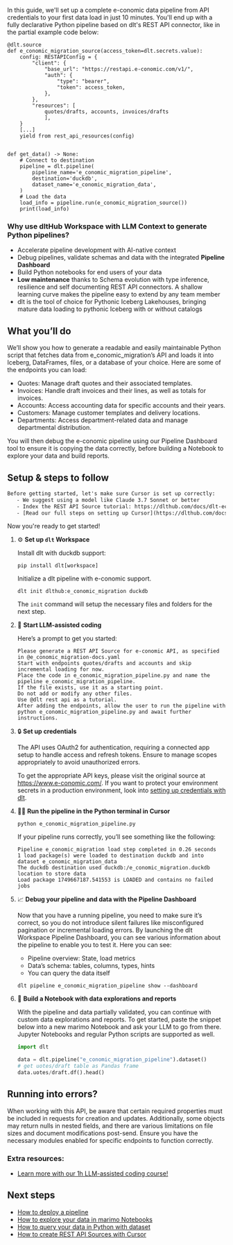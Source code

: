 In this guide, we'll set up a complete e-conomic data pipeline from API credentials to your first data load in just 10 minutes. You'll end up with a fully declarative Python pipeline based on dlt's REST API connector, like in the partial example code below:

```python-outcome
@dlt.source
def e_conomic_migration_source(access_token=dlt.secrets.value):
    config: RESTAPIConfig = {
        "client": {
            "base_url": "https://restapi.e-conomic.com/v1/",
            "auth": {
                "type": "bearer",
                "token": access_token,
            },
        },
        "resources": [
            quotes/drafts, accounts, invoices/drafts
            ],
    }
    [...]
    yield from rest_api_resources(config)


def get_data() -> None:
    # Connect to destination
    pipeline = dlt.pipeline(
        pipeline_name='e_conomic_migration_pipeline',
        destination='duckdb',
        dataset_name='e_conomic_migration_data', 
    )
    # Load the data
    load_info = pipeline.run(e_conomic_migration_source())
    print(load_info) 
```

### Why use dltHub Workspace with LLM Context to generate Python pipelines?

- Accelerate pipeline development with AI-native context
- Debug pipelines, validate schemas and data with the integrated **Pipeline Dashboard**
- Build Python notebooks for end users of your data
- **Low maintenance** thanks to Schema evolution with type inference, resilience and self documenting REST API connectors. A shallow learning curve makes the pipeline easy to extend by any team member
- dlt is the tool of choice for Pythonic Iceberg Lakehouses, bringing mature data loading to pythonic Iceberg with or without catalogs

## What you’ll do

We’ll show you how to generate a readable and easily maintainable Python script that fetches data from e_conomic_migration’s API and loads it into Iceberg, DataFrames, files, or a database of your choice. Here are some of the endpoints you can load:

- Quotes: Manage draft quotes and their associated templates.
- Invoices: Handle draft invoices and their lines, as well as totals for invoices.
- Accounts: Access accounting data for specific accounts and their years.
- Customers: Manage customer templates and delivery locations.
- Departments: Access department-related data and manage departmental distribution.

You will then debug the e-conomic pipeline using our Pipeline Dashboard tool to ensure it is copying the data correctly, before building a Notebook to explore your data and build reports.

## Setup & steps to follow

```default
Before getting started, let's make sure Cursor is set up correctly:
   - We suggest using a model like Claude 3.7 Sonnet or better
   - Index the REST API Source tutorial: https://dlthub.com/docs/dlt-ecosystem/verified-sources/rest_api/ and add it to context as **@dlt rest api**
   - [Read our full steps on setting up Cursor](https://dlthub.com/docs/dlt-ecosystem/llm-tooling/cursor-restapi#23-configuring-cursor-with-documentation)
```

Now you're ready to get started!

1. ⚙️ **Set up `dlt` Workspace**
    
    Install dlt with duckdb support:
    ```shell
    pip install dlt[workspace]
    ```

    Initialize a dlt pipeline with e-conomic support.
    ```shell
    dlt init dlthub:e_conomic_migration duckdb
    ```

    The `init` command will setup the necessary files and folders for the next step.
    
2. 🤠 **Start LLM-assisted coding**
    
    Here’s a prompt to get you started:
    
    ```prompt
    Please generate a REST API Source for e-conomic API, as specified in @e_conomic_migration-docs.yaml 
    Start with endpoints quotes/drafts and accounts and skip incremental loading for now. 
    Place the code in e_conomic_migration_pipeline.py and name the pipeline e_conomic_migration_pipeline. 
    If the file exists, use it as a starting point. 
    Do not add or modify any other files. 
    Use @dlt rest api as a tutorial. 
    After adding the endpoints, allow the user to run the pipeline with python e_conomic_migration_pipeline.py and await further instructions.
    ```

    
3. 🔒 **Set up credentials** 
    
    The API uses OAuth2 for authentication, requiring a connected app setup to handle access and refresh tokens. Ensure to manage scopes appropriately to avoid unauthorized errors.
    
    To get the appropriate API keys, please visit the original source at https://www.e-conomic.com/.
    If you want to protect your environment secrets in a production environment, look into [setting up credentials with dlt](https://dlthub.com/docs/walkthroughs/add_credentials).
    
4. 🏃‍♀️ **Run the pipeline in the Python terminal in Cursor**
    
    ```shell
    python e_conomic_migration_pipeline.py
    ```
    
    If your pipeline runs correctly, you’ll see something like the following:
    
    ```shell
    Pipeline e_conomic_migration load step completed in 0.26 seconds
    1 load package(s) were loaded to destination duckdb and into dataset e_conomic_migration_data
    The duckdb destination used duckdb:/e_conomic_migration.duckdb location to store data
    Load package 1749667187.541553 is LOADED and contains no failed jobs
    ```
    
5. 📈 **Debug your pipeline and data with the Pipeline Dashboard**

    Now that you have a running pipeline, you need to make sure it’s correct, so you do not introduce silent failures like misconfigured pagination or incremental loading errors. By launching the dlt Workspace Pipeline Dashboard, you can see various information about the pipeline to enable you to test it. Here you can see:
    - Pipeline overview: State, load metrics
    - Data’s schema: tables, columns, types, hints
    - You can query the data itself
    
    ```shell
    dlt pipeline e_conomic_migration_pipeline show --dashboard
    ```
    
6. 🐍 **Build a Notebook with data explorations and reports**

    With the pipeline and data partially validated, you can continue with custom data explorations and reports. To get started, paste the snippet below into a new marimo Notebook and ask your LLM to go from there. Jupyter Notebooks and regular Python scripts are supported as well.

    
    ```python
    import dlt

   data = dlt.pipeline("e_conomic_migration_pipeline").dataset()
   # get uotes/draft table as Pandas frame
   data.uotes/draft.df().head()
    ```

## Running into errors?

When working with this API, be aware that certain required properties must be included in requests for creation and updates. Additionally, some objects may return nulls in nested fields, and there are various limitations on file sizes and document modifications post-send. Ensure you have the necessary modules enabled for specific endpoints to function correctly.

### Extra resources:

- [Learn more with our 1h LLM-assisted coding course!](https://www.youtube.com/watch?v=GGid70rnJuM)

## Next steps

- [How to deploy a pipeline](https://dlthub.com/docs/walkthroughs/deploy-a-pipeline)
- [How to explore your data in marimo Notebooks](https://dlthub.com/docs/general-usage/dataset-access/marimo)
- [How to query your data in Python with dataset](https://dlthub.com/docs/general-usage/dataset-access/dataset)
- [How to create REST API Sources with Cursor](https://dlthub.com/docs/dlt-ecosystem/llm-tooling/cursor-restapi)